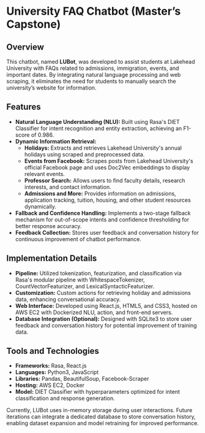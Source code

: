 # University FAQ Chatbot (Master’s Capstone)

## Overview
This chatbot, named **LUBot**, was developed to assist students at Lakehead University with FAQs related to admissions, immigration, events, and important dates. By integrating natural language processing and web scraping, it eliminates the need for students to manually search the university’s website for information.

## Features
- **Natural Language Understanding (NLU):** Built using Rasa's DIET Classifier for intent recognition and entity extraction, achieving an F1-score of 0.986.  
- **Dynamic Information Retrieval:**
  - **Holidays:** Extracts and retrieves Lakehead University's annual holidays using scraped and preprocessed data.  
  - **Events from Facebook:** Scrapes posts from Lakehead University's official Facebook page and uses Doc2Vec embeddings to display relevant events.  
  - **Professor Search:** Allows users to find faculty details, research interests, and contact information.  
  - **Admissions and More:** Provides information on admissions, application tracking, tuition, housing, and other student resources dynamically.  
- **Fallback and Confidence Handling:** Implements a two-stage fallback mechanism for out-of-scope intents and confidence thresholding for better response accuracy.
- **Feedback Collection:** Stores user feedback and conversation history for continuous improvement of chatbot performance.   

## Implementation Details
- **Pipeline:** Utilized tokenization, featurization, and classification via Rasa's modular pipeline with WhitespaceTokenizer, CountVectorFeaturizer, and LexicalSyntacticFeaturizer.  
- **Customization:** Custom actions for retrieving holiday and admissions data, enhancing conversational accuracy.  
- **Web Interface:** Developed using React.js, HTML5, and CSS3, hosted on AWS EC2 with Dockerized NLU, action, and front-end servers.  
- **Database Integration (Optional):** Designed with SQLite3 to store user feedback and conversation history for potential improvement of training data.  

## Tools and Technologies
- **Frameworks:** Rasa, React.js  
- **Languages:** Python3, JavaScript  
- **Libraries:** Pandas, BeautifulSoup, Facebook-Scraper  
- **Hosting:** AWS EC2, Docker  
- **Model:** DIET Classifier with hyperparameters optimized for intent classification and response generation.  

Currently, LUBot uses in-memory storage during user interactions. Future iterations can integrate a dedicated database to store conversation history, enabling dataset expansion and model retraining for improved performance.

